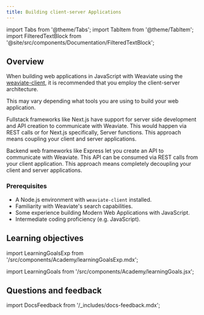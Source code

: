 ```yaml
---
title: Building client-server Applications
---
```


import Tabs from '@theme/Tabs';
import TabItem from '@theme/TabItem';
import FilteredTextBlock from '@site/src/components/Documentation/FilteredTextBlock';


## <i class="fa-solid fa-square-chevron-right"></i> Overview

When building web applications in JavaScript with Weaviate using the [weaviate-client](https://www.npmjs.com/package/weaviate-client), it is recommended that you employ the client-server architecture.

This may vary depending what tools you are using to build your web application. 

Fullstack frameworks like Next.js have support for server side development and API creation to communicate with Weaviate. This would happen via REST calls or for Next.js specifically, Server functions. This approach means coupling your client and server applications.

Backend web frameworks like Express let you create an API to communicate with Weaviate. This API can be consumed via REST calls from your client application. This approach means completely decoupling your client and server applications.


### <i class="fa-solid fa-clipboard-list-check"></i> Prerequisites

- A Node.js environment with `weaviate-client` installed.
- Familiarity with Weaviate's search capabilities.
- Some experience building Modern Web Applications with JavaScript.
- Intermediate coding proficiency (e.g. JavaScript).

## <i class="fa-solid fa-chalkboard-user"></i> Learning objectives

import LearningGoalsExp from '/src/components/Academy/learningGoalsExp.mdx';

<LearningGoalsExp />



import LearningGoals from '/src/components/Academy/learningGoals.jsx';

<LearningGoals unitName="client_server"/>

## Questions and feedback

import DocsFeedback from '/_includes/docs-feedback.mdx';

<DocsFeedback/>